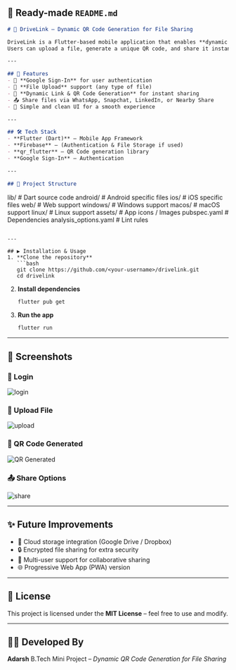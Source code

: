 ## 📄 Ready-made `README.md`

```markdown
# 📱 DriveLink – Dynamic QR Code Generation for File Sharing

DriveLink is a Flutter-based mobile application that enables **dynamic QR code generation** for secure and fast **file sharing**.  
Users can upload a file, generate a unique QR code, and share it instantly via multiple platforms.

---

## 🚀 Features
- 🔑 **Google Sign-In** for user authentication  
- 📂 **File Upload** support (any type of file)  
- 🔗 **Dynamic Link & QR Code Generation** for instant sharing  
- 📤 Share files via WhatsApp, Snapchat, LinkedIn, or Nearby Share  
- 📸 Simple and clean UI for a smooth experience  

---

## 🛠 Tech Stack
- **Flutter (Dart)** – Mobile App Framework  
- **Firebase** – (Authentication & File Storage if used)  
- **qr_flutter** – QR Code generation library  
- **Google Sign-In** – Authentication  

---

## 📂 Project Structure
```

lib/                # Dart source code
android/            # Android specific files
ios/                # iOS specific files
web/                # Web support
windows/            # Windows support
macos/              # macOS support
linux/              # Linux support
assets/             # App icons / Images
pubspec.yaml        # Dependencies
analysis\_options.yaml # Lint rules

````

---

## ▶️ Installation & Usage
1. **Clone the repository**
   ```bash
   git clone https://github.com/<your-username>/drivelink.git
   cd drivelink
````

2. **Install dependencies**

   ```bash
   flutter pub get
   ```

3. **Run the app**

   ```bash
   flutter run
   ```

---

## 📸 Screenshots

### 🔑 Login
![login](https://github.com/user-attachments/assets/796958c4-aa9d-42ff-85a7-6205c5e0813b)



### 📂 Upload File
![upload](https://github.com/user-attachments/assets/93e9afea-68b6-4e53-a7b0-33aad708e563)


### 📸 QR Code Generated
![QR Generated](https://github.com/user-attachments/assets/1c5ae23f-59c4-4401-b987-3b333e46218a)



### 📤 Share Options
![share](https://github.com/user-attachments/assets/33bbfeeb-6946-47b6-812f-6a43d473b1c6)


---

## ✨ Future Improvements

* 📡 Cloud storage integration (Google Drive / Dropbox)
* 🔒 Encrypted file sharing for extra security
* 👥 Multi-user support for collaborative sharing
* 🌐 Progressive Web App (PWA) version

---

## 📜 License

This project is licensed under the **MIT License** – feel free to use and modify.

---

## 👨‍💻 Developed By

**Adarsh**
B.Tech Mini Project – *Dynamic QR Code Generation for File Sharing*

```

